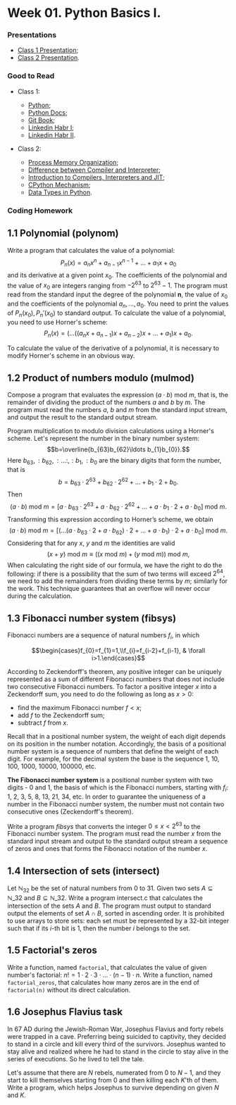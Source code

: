 # Week 01. Python Basics I.

### Presentations

- [Class 1 Presentation](presentation_1_4x3.pdf);
- [Class 2 Presentation](presentation_2_4x3.pdf).

### Good to Read

- Class 1:
  - [Python](https://www.python.org/);
  - [Python Docs](https://docs.python.org/3/index.html);
  - [Git Book](https://git-scm.com/book/en/v2);
  - [Linkedin Habr I](https://habr.com/ru/articles/653691/);
  - [Linkedin Habr II](https://habr.com/ru/articles/674236/).

- Class 2:
  - [Process Memory Organization](https://habr.com/ru/companies/smart_soft/articles/185226/);
  - [Difference between Compiler and Interpreter](https://www.interviewbit.com/blog/difference-between-compiler-and-interpreter/);
  - [Introduction to Compilers, Interpreters and JIT](https://habr.com/ru/companies/vk/articles/304748/);
  - [CPython Mechanism](https://habr.com/ru/companies/yandex/articles/511972/);
  - [Data Types in Python](https://skillbox.ru/media/code/tipy-dannykh-v-python-dlya-nachinayushchikh-kakie-byvayut-i-kak-s-nimi-rabotat/?ysclid=lmdndlmi48434433889).

### Coding Homework

## 1.1 Polynomial (polynom)
Write a program that calculates the value of a polynomial: $$P_n (x) = a_n x^n + a_{n- 1} x^{n -1} + \ldots + a_1 x + a_0$$
and its derivative at a given point $x_0$. The coefficients of the polynomial and the value of $x_0$ are integers ranging from $-2^{63}$ to $2^{63} - 1$.
The program must read from the standard input the degree of the polynomial **n**, the value of $x_0$ and the coefficients of the polynomial $a_n, ..., a_0$.
You need to print the values of $P_n (x_0), P_n'(x_0)$ to standard output.
To calculate the value of a polynomial, you need to use Horner's scheme:
$$P_n (x) = (...((a_n x + a_{n-1}) x + a_{n-2})x + \ldots + a_1)x +a_0.$$

To calculate the value of the derivative of a polynomial, it is necessary to modify Horner's scheme in an obvious way.

## 1.2 Product of numbers modulo (mulmod)
Compose a program that evaluates the expression $\left(a\cdot b\right)\textrm{ mod }m$, that is, the remainder of dividing the product of the numbers $a$ and $b$ by $m$.
The program must read the numbers $a$, $b$ and $m$ from the standard input stream, and output the result to the standard output stream.

Program multiplication to modulo division calculations using a Horner's scheme. Let's represent the number in the binary number system:
$$b=\overline{b_{63}b_{62}\ldots b_{1}b_{0}}.$$
Here $b_{63},:b_{62},:\ldots:,:b_{1},:b_{0}$ are the binary digits that form the number, that is
$$b=b_{63}\cdot2^{63}+b_{62}\cdot2^{62}+\ldots+b_{1}\cdot2+b_{0}.$$
Then
$$\left(a\cdot b\right)\textrm{ mod }m=\left[a\cdot b_{63}\cdot2^{63}+a\cdot b_{62}\cdot2^{62}+\ldots+a\cdot b_{1}\cdot2+a\cdot b_{0}\right]\textrm{ mod }m.$$
Transforming this expression according to Horner’s scheme, we obtain
$$\left(a\cdot b\right)\textrm{ mod }m=\left[\left(\ldots\left(a\cdot b_{63}\cdot2+a\cdot b_{62}\right)\cdot2+\ldots+a\cdot b_{1}\right)\cdot2+a\cdot b_{0}\right]\textrm{ mod }m.$$
Considering that for any $x$, $y$ and $m$ the identities are valid
$$\left(x+y\right)\textrm{ mod }m\equiv\left(\left(x\textrm{ mod }m\right)+\left(y\textrm{ mod }m\right)\right)\textrm{ mod }m,$$
When calculating the right side of our formula, we have the right to do the following: if there is a possibility that the sum of two terms will exceed $2^{64}$, we need to add the remainders from dividing these terms by $m$; similarly for the work. This technique guarantees that an overflow will never occur during the calculation.

## 1.3 Fibonacci number system (fibsys)
Fibonacci numbers are a sequence of natural numbers $f_i$, in which

```math
\begin{cases}f_{0}=f_{1}=1,\\f_{i}=f_{i-2}+f_{i-1}, & \forall i>1.\end{cases}
```
According to Zeckendorff's theorem, any positive integer can be uniquely represented as a sum of different Fibonacci numbers that does not include two consecutive Fibonacci numbers.
To factor a positive integer $x$ into a Zeckendorff sum, you need to do the following as long as $x > 0$:
- find the maximum Fibonacci number $f < x$;
- add $f$ to the Zeckendorff sum;
- subtract $f$ from $x$.

Recall that in a positional number system, the weight of each digit depends on its position in the number notation. Accordingly, the basis of a positional number system is a sequence of numbers that define the weight of each digit. For example, for the decimal system the base is the sequence 1, 10, 100, 1000, 10000, 100000, etc.

**The Fibonacci number system** is a positional number system with two digits - 0 and 1, the basis of which is the Fibonacci numbers, starting with $f_i$: 1, 2, 3, 5, 8, 13, 21, 34, etc.
In order to guarantee the uniqueness of a number in the Fibonacci number system, the number must not contain two consecutive ones (Zeckendorff's theorem).

Write a program *fibsys* that converts the integer $0\leq x<2^{63}$ to the Fibonacci number system. The program must read the number $x$ from the standard input stream and output to the standard output stream a sequence of zeros and ones that forms the Fibonacci notation of the number $x$.

## 1.4 Intersection of sets (intersect)
Let $\mathbb{N}_{32}$ be the set of natural numbers from 0 to 31. Given two sets $A \subseteq \mathbb{N}\_{32}$ and $B\subseteq\mathbb{N}\_{32}$. Write a program intersect.c that calculates the intersection of the sets $A$ and $B$. The program must output to standard output the elements of set $A\cap B$, sorted in ascending order. It is prohibited to use arrays to store sets: each set must be represented by a 32-bit integer such that if its $i$-th bit is 1, then the number $i$ belongs to the set.

## 1.5 Factorial's zeros
Write a function, named `factorial`, that calculates the value of given number's factorial: $n! = 1 \cdot 2 \cdot 3 \cdot ... \cdot (n - 1) \cdot n$. Write a function, named `factorial_zeros`, that calculates how many zeros are in the end of `factorial(n)` without its direct calculation.

## 1.6 Josephus Flavius task
In 67 AD during the Jewish-Roman War, Josephus Flavius and forty rebels were trapped in a cave. Preferring being suicided to captivity, they decided to stand in a circle and kill every third of the survivors. Josephus wanted to stay alive and realized where he had to stand in the circle to stay alive in the series of executions. So he lived to tell the tale.

Let's assume that there are $N$ rebels, numerated from $0$ to $N-1$, and they start to kill themselves starting from $0$ and then killing each $K$'th of them. Write a program, which helps Josephus to survive depending on given $N$ and $K$.
